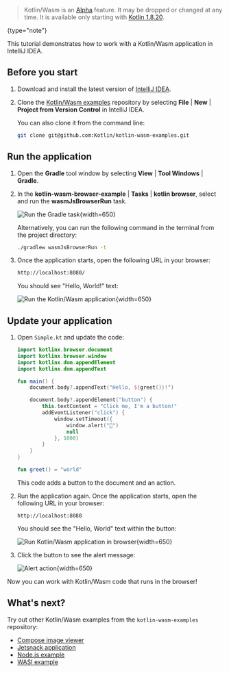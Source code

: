 [//]: # (title: Get started with Kotlin/Wasm in IntelliJ IDEA)

> Kotlin/Wasm is an [Alpha](components-stability.md) feature. It may be dropped or changed at any time. It is available only starting with [Kotlin 1.8.20](releases.md).
>
{type="note"}

This tutorial demonstrates how to work with a Kotlin/Wasm application in IntelliJ IDEA.

## Before you start

1. Download and install the latest version of [IntelliJ IDEA](https://www.jetbrains.com/idea/).
2. Clone the [Kotlin/Wasm examples](https://github.com/Kotlin/kotlin-wasm-examples/tree/main) repository 
  by selecting **File** | **New** | **Project from Version Control** in IntelliJ IDEA.

   You can also clone it from the command line:

   ```bash
   git clone git@github.com:Kotlin/kotlin-wasm-examples.git
   ```

## Run the application

1. Open the **Gradle** tool window by selecting **View** | **Tool Windows** | **Gradle**.
2. In the **kotlin-wasm-browser-example** | **Tasks** | **kotlin browser**, select and run the **wasmJsBrowserRun** task.

   ![Run the Gradle task](wasm-gradle-task-window.png){width=650}

    Alternatively, you can run the following command in the terminal from the project directory:

   ```bash
   ./gradlew wasmJsBrowserRun -t
   ```

3. Once the application starts, open the following URL in your browser:

   ```bash
   http://localhost:8080/
   ```

   You should see "Hello, World!" text:

   ![Run the Kotlin/Wasm application](wasm-app-run.png){width=650}

## Update your application

1. Open `Simple.kt` and update the code:

   ```kotlin
   import kotlinx.browser.document
   import kotlinx.browser.window
   import kotlinx.dom.appendElement
   import kotlinx.dom.appendText
   
   fun main() {
       document.body?.appendText("Hello, ${greet()}!")
   
       document.body?.appendElement("button") {
           this.textContent = "Click me, I'm a button!"
           addEventListener("click") {
               window.setTimeout({
                   window.alert("👋")
                   null
               }, 1000)
           }
       }
   }
   
   fun greet() = "world"
   ```

   This code adds a button to the document and an action.

2. Run the application again. Once the application starts, open the following URL in your browser:

   ```text
   http://localhost:8080
   ```

   You should see the "Hello, World" text within the button:

   ![Run Kotlin/Wasm application in browser](wasm-updated-app-run.png){width=650}

3. Click the button to see the alert message:

   ![Alert action](wasm-button-click.png){width=650}

Now you can work with Kotlin/Wasm code that runs in the browser!

## What's next?

Try out other Kotlin/Wasm examples from the `kotlin-wasm-examples` repository:

* [Compose image viewer](https://github.com/Kotlin/kotlin-wasm-examples/tree/main/compose-imageviewer)
* [Jetsnack application](https://github.com/Kotlin/kotlin-wasm-examples/tree/main/compose-jetsnack)
* [Node.js example](https://github.com/Kotlin/kotlin-wasm-examples/tree/main/nodejs-example)
* [WASI example](https://github.com/Kotlin/kotlin-wasm-examples/tree/main/wasi-example)